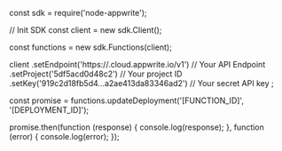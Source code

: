 const sdk = require('node-appwrite');

// Init SDK
const client = new sdk.Client();

const functions = new sdk.Functions(client);

client
    .setEndpoint('https://<REGION>.cloud.appwrite.io/v1') // Your API Endpoint
    .setProject('5df5acd0d48c2') // Your project ID
    .setKey('919c2d18fb5d4...a2ae413da83346ad2') // Your secret API key
;

const promise = functions.updateDeployment('[FUNCTION_ID]', '[DEPLOYMENT_ID]');

promise.then(function (response) {
    console.log(response);
}, function (error) {
    console.log(error);
});